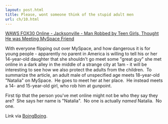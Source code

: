 ```yaml
---
layout: post.html
title: Please, wont someone think of the stupid adult men
url: ch/10.html
---
```

[WAWS FOX30 Online - Jacksonville - Man Robbed by Teen Girls, Thought He was Meeting MySpace Friend](http://www.fox30online.com/news/local/story.aspx?content_id=5D7C3B7D-A2EC-437B-80F4-FF319371B0E0)

With everyone flipping out over MySpace, and how dangerous it is for young people - apparently no parent in America is willing to tell his or her 14-year-old daughter that she shouldn't go meet some "great guy" she met online in a dark alley in the middle of a strange city at 1am - it will be interesting to see how we also protect the adults from the children.  To summarize the article, an adult male of unspecified age meets 18-year-old "Natalia" on MySpace.  He goes to meet her at her place.  He instead meets a 14- and 15-year-old girl, who rob him at gunpoint.

First tip that the person you've met online might not be who they say they are?  She says her name is "Natalia".  No one is actually _named_ Natalia.  No one.

Link via [BoingBoing](http://www.boingboing.net).
